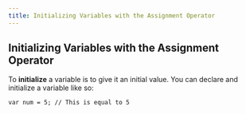 ```yaml
---
title: Initializing Variables with the Assignment Operator
---
```

## Initializing Variables with the Assignment Operator

<!-- The article goes here, in GitHub-flavored Markdown. Feel free to add YouTube videos, images, and CodePen/JSBin embeds  -->
To <strong>initialize</strong> a variable is to give it an initial value. You can declare and initialize a variable like so:

    var num = 5; // This is equal to 5
